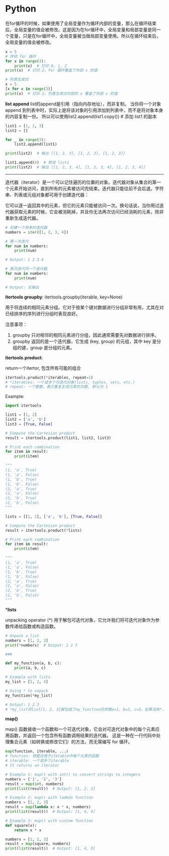 # Python

在for循环的时候，如果使用了全局变量作为循环内部的变量，那么在循环结束后，全局变量的值会被修改。这是因为在for循环中，全局变量和局部变量是同一个变量，只是在for循环中，全局变量被当做局部变量使用。所以在循环结束后，全局变量的值会被修改。

```python
x = 5
# 传统 for 循环
for x in range(3):
    print(x)  # 打印 0, 1, 2
print(x)  # 打印 2，for 循环覆盖了外部 x 的值

# 列表生成式
x = 5
[x for x in range(3)]
print(x)  # 打印 2，列表生成式内部的 x 覆盖了外部 x 的值
```

**list append**
list的append是引用（指向内存地址），而非复制。
当你将一个对象 append 到列表中时，实际上是将该对象的引用添加到列表中，而不是将对象本身的内容复制一份。
所以可以使用list2.append(list1.copy())   # 添加 list1 的副本

```python
list1 = [1, 2, 3]
list2 = []

for _ in range(3):
    list2.append(list1)

print(list2)  # 输出 [[1, 2, 3], [1, 2, 3], [1, 2, 3]]

list1.append(4)  # 修改 list1
print(list2)  # 输出 [[1, 2, 3, 4], [1, 2, 3, 4], [1, 2, 3, 4]]
```

---

迭代器（iterator）是一个可以记住遍历的位置的对象。迭代器对象从集合的第一个元素开始访问，直到所有的元素被访问完结束。迭代器只能往前不会后退。字符串、列表或元组对象都可用于创建迭代器：

它可以逐一返回其中的元素，但它的元素只能被访问一次。换句话说，当你用过迭代器获取元素的时候，它会被消耗掉，并且你无法再次访问已经消耗的元素，除非重新生成迭代器。

```python
# 创建一个简单的迭代器
numbers = iter([1, 2, 3, 4])

# 第一次迭代
for num in numbers:
    print(num)

# Output: 1 2 3 4

# 再次迭代同一个迭代器
for num in numbers:
    print(num)

# Output: 无输出
```

**itertools groupby**:
itertools.groupby(iterable, key=None)

用于将连续的相同元素分组。它对于按某个键对数据进行分组非常有用，尤其在对已经排序的序列进行分组时表现良好。

注意事项：

1. groupby 只对相邻的相同元素进行分组，因此通常需要先对数据进行排序。
2. groupby 返回的是一个迭代器，它生成 (key, group) 的元组，其中 key 是分组的键，group 是分组的元素。

**itertools.product**:

return一个itertor, 包含所有可能的组合

```Python
itertools.product(*iterables, repeat=1)
# *iterables: 一个或多个可迭代对象(lists, tuples, sets, etc.)
# repeat: 一个整数，表示重复生成元素的次数, 默认为 1
```

Example:

```Python
import itertools

list1 = [1, 2]
list2 = ['a', 'b']
list3 = [True, False]

# Compute the Cartesian product
result = itertools.product(list1, list2, list3)

# Print each combination
for item in result:
    print(item)

"""
(1, 'a', True)
(1, 'a', False)
(1, 'b', True)
(1, 'b', False)
(2, 'a', True)
(2, 'a', False)
(2, 'b', True)
(2, 'b', False)
"""

lists = [[1, 2], ['a', 'b'], [True, False]]

# Compute the Cartesian product
result = itertools.product(*lists)

# Print each combination
for item in result:
    print(item)

"""
(1, 'a', True)
(1, 'a', False)
(1, 'b', True)
(1, 'b', False)
(2, 'a', True)
(2, 'a', False)
(2, 'b', True)
(2, 'b', False)
"""
```

***lists**

unpacking operator (*) 用于解包可迭代对象，它允许我们将可迭代对象作为参数传递给函数或构造函数。

```Python
# Unpack a list
numbers = [1, 2, 3]
print(*numbers)  # Output: 1 2 3

###

def my_function(a, b, c):
    print(a, b, c)

# Example with lists
my_list = [1, 2, 3]

# Using * to unpack
my_function(*my_list)

# Output: 1 2 3
# *my_list将list[1, 2, 3]解包成了my_function的参数a=1, b=2, c=3。如果没有*，my_function（my_list）会将整个列表作为单个参数传递，则会报错。
```

**map()**

map() 函数接收一个函数和一个可迭代对象，它会对可迭代对象中的每个元素应用函数，并返回一个包含所有函数调用结果的迭代器。
这是一种在一行代码中处理集合元素（如转换或修改它们）的方法，而无需编写 for 循环。

```Python
map(function, iterable, ...)
# function: 想要应用于iterable中每个元素的函数
# iterable: 一个或多个iterable
# It returns an iterator

# Example 1: map() with int() to convert strings to integers
numbers = ['1', '2', '3']
result = map(int, numbers)
print(list(result))  # Output: [1, 2, 3]

# Example 2: map() with lambda function
numbers = [1, 2, 3]
result = map(lambda x: x * x, numbers)
print(list(result))  # Output: [1, 4, 9]

# Example 3: map() with custom function
def square(x):
    return x * x

numbers = [1, 2, 3]
result = map(square, numbers)
print(list(result))  # Output: [1, 4, 9]
```
